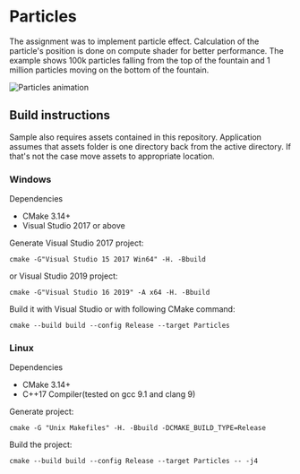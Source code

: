 # Particles
The assignment was to implement particle effect. Calculation of the particle's position is done on compute shader for better performance. The example shows 100k particles falling from the top of the fountain and 1 million particles moving on the bottom of the fountain.

![Particles animation](https://media.giphy.com/media/XdJTcWIKUPLKEHk5R7/source.gif)

## Build instructions

Sample also requires assets contained in this repository. Application assumes that assets folder is one directory back from the active directory. If that's not the case move assets to appropriate location.

### Windows

Dependencies
- CMake 3.14+
- Visual Studio 2017 or above

Generate Visual Studio 2017 project:
```
cmake -G"Visual Studio 15 2017 Win64" -H. -Bbuild
```
or Visual Studio 2019 project:
```
cmake -G"Visual Studio 16 2019" -A x64 -H. -Bbuild
```

Build it with Visual Studio or with following CMake command:
```
cmake --build build --config Release --target Particles
```

### Linux

Dependencies
- CMake 3.14+
- C++17 Compiler(tested on gcc 9.1 and clang 9)

Generate project:
```
cmake -G "Unix Makefiles" -H. -Bbuild -DCMAKE_BUILD_TYPE=Release
```

Build the project:
```
cmake --build build --config Release --target Particles -- -j4
```
